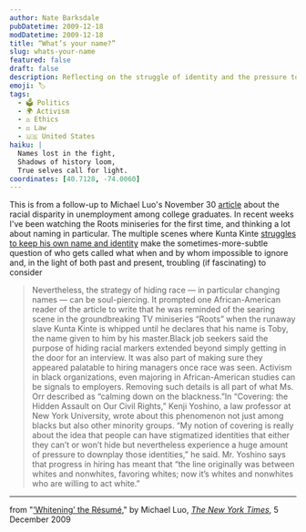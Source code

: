 ```yaml
---
author: Nate Barksdale
pubDatetime: 2009-12-18
modDatetime: 2009-12-18
title: “What’s your name?”
slug: whats-your-name
featured: false
draft: false
description: Reflecting on the struggle of identity and the pressure to conform in the job market.
emoji: 🏷️
tags:
  - 🗳️ Politics
  - 🌍 Activism
  - ⚖️ Ethics
  - ⚖️ Law
  - 🇺🇸 United States
haiku: |
  Names lost in the fight,  
  Shadows of history loom,  
  True selves call for light.
coordinates: [40.7128, -74.0060]
---
```


This is from a follow-up to Michael Luo's November 30 [article](http://web.archive.org/web/20240305000728/https://www.nytimes.com/2009/12/01/us/01race.html?_r=1) about the racial disparity in unemployment among college graduates. In recent weeks I've been watching the Roots miniseries for the first time, and thinking a lot about naming in particular. The multiple scenes where Kunta Kinte [struggles to keep his own name and identity](http://web.archive.org/web/20171025183243/http://www.a/) make the sometimes-more-subtle question of who gets called what when and by whom impossible to ignore and, in the light of both past and present, troubling (if fascinating) to consider

> Nevertheless, the strategy of hiding race — in particular changing names — can be soul-piercing. It prompted one African-American reader of the article to write that he was reminded of the searing scene in the groundbreaking TV miniseries “Roots” when the runaway slave Kunta Kinte is whipped until he declares that his name is Toby, the name given to him by his master.Black job seekers said the purpose of hiding racial markers extended beyond simply getting in the door for an interview. It was also part of making sure they appeared palatable to hiring managers once race was seen. Activism in black organizations, even majoring in African-American studies can be signals to employers. Removing such details is all part of what Ms. Orr described as “calming down on the blackness.”In “Covering: the Hidden Assault on Our Civil Rights,” Kenji Yoshino, a law professor at New York University, wrote about this phenomenon not just among blacks but also other minority groups. “My notion of covering is really about the idea that people can have stigmatized identities that either they can’t or won’t hide but nevertheless experience a huge amount of pressure to downplay those identities,” he said. Mr. Yoshino says that progress in hiring has meant that “the line originally was between whites and nonwhites, favoring whites; now it’s whites and nonwhites who are willing to act white.”

---

from "[‘Whitening’ the Résumé](http://web.archive.org/web/20241211134302/https://www.nytimes.com/2009/12/06/weekinreview/06Luo.html)," by Michael Luo, [_The New York Times_](http://web.archive.org/web/20241211134302/https://www.nytimes.com/2009/12/06/weekinreview/06Luo.html), 5 December 2009
